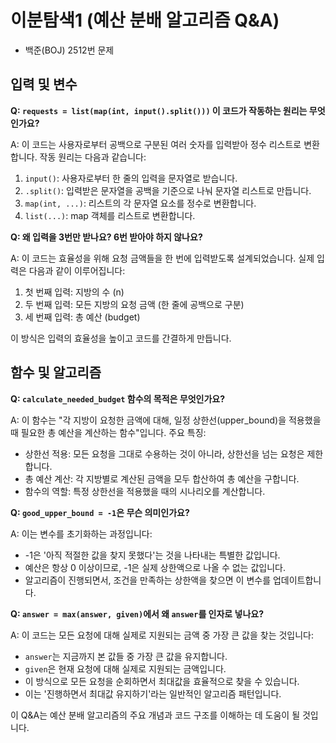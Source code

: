 # 이분탐색1 (예산 분배 알고리즘 Q&A)
- 백준(BOJ) 2512번 문제

## 입력 및 변수

**Q: `requests = list(map(int, input().split()))` 이 코드가 작동하는 원리는 무엇인가요?**

A: 이 코드는 사용자로부터 공백으로 구분된 여러 숫자를 입력받아 정수 리스트로 변환합니다. 작동 원리는 다음과 같습니다:

1. `input()`: 사용자로부터 한 줄의 입력을 문자열로 받습니다.
2. `.split()`: 입력받은 문자열을 공백을 기준으로 나눠 문자열 리스트로 만듭니다.
3. `map(int, ...)`: 리스트의 각 문자열 요소를 정수로 변환합니다.
4. `list(...)`: map 객체를 리스트로 변환합니다.

**Q: 왜 입력을 3번만 받나요? 6번 받아야 하지 않나요?**

A: 이 코드는 효율성을 위해 요청 금액들을 한 번에 입력받도록 설계되었습니다. 실제 입력은 다음과 같이 이루어집니다:

1. 첫 번째 입력: 지방의 수 (n)
2. 두 번째 입력: 모든 지방의 요청 금액 (한 줄에 공백으로 구분)
3. 세 번째 입력: 총 예산 (budget)

이 방식은 입력의 효율성을 높이고 코드를 간결하게 만듭니다.

## 함수 및 알고리즘

**Q: `calculate_needed_budget` 함수의 목적은 무엇인가요?**

A: 이 함수는 "각 지방이 요청한 금액에 대해, 일정 상한선(upper_bound)을 적용했을 때 필요한 총 예산을 계산하는 함수"입니다. 주요 특징:

- 상한선 적용: 모든 요청을 그대로 수용하는 것이 아니라, 상한선을 넘는 요청은 제한합니다.
- 총 예산 계산: 각 지방별로 계산된 금액을 모두 합산하여 총 예산을 구합니다.
- 함수의 역할: 특정 상한선을 적용했을 때의 시나리오를 계산합니다.

**Q: `good_upper_bound = -1`은 무슨 의미인가요?**

A: 이는 변수를 초기화하는 과정입니다:

- -1은 '아직 적절한 값을 찾지 못했다'는 것을 나타내는 특별한 값입니다.
- 예산은 항상 0 이상이므로, -1은 실제 상한액으로 나올 수 없는 값입니다.
- 알고리즘이 진행되면서, 조건을 만족하는 상한액을 찾으면 이 변수를 업데이트합니다.

**Q: `answer = max(answer, given)`에서 왜 `answer`를 인자로 넣나요?**

A: 이 코드는 모든 요청에 대해 실제로 지원되는 금액 중 가장 큰 값을 찾는 것입니다:

- `answer`는 지금까지 본 값들 중 가장 큰 값을 유지합니다.
- `given`은 현재 요청에 대해 실제로 지원되는 금액입니다.
- 이 방식으로 모든 요청을 순회하면서 최대값을 효율적으로 찾을 수 있습니다.
- 이는 '진행하면서 최대값 유지하기'라는 일반적인 알고리즘 패턴입니다.

이 Q&A는 예산 분배 알고리즘의 주요 개념과 코드 구조를 이해하는 데 도움이 될 것입니다.